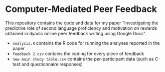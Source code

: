 # Computer-Mediated Peer Feedback

This repository contains the code and data for my paper "Investigating the predictive role of second language proficiency and motivation on rewards obtained in dyadic online peer feedback writing using Google Docs".

* `analysis.R` contains the R code for running the analyses reported in the paper
* `feedback 2.csv` contains the coding for every piece of feedback
* `new main study table.csv` contains the per-participant data (such as C-test and questionnaire responses)
